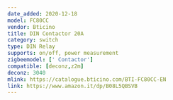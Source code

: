 ```yaml
---
date_added: 2020-12-18
model: FC80CC
vendor: Bticino
title: DIN Contactor 20A
category: switch
type: DIN Relay
supports: on/off, power measurement
zigbeemodel: [' Contactor']
compatible: [deconz,z2m]
deconz: 3040
mlink: https://catalogue.bticino.com/BTI-FC80CC-EN
link: https://www.amazon.it/dp/B08L5QBSVB
---
```

